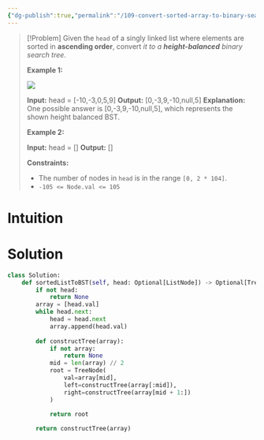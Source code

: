 ```yaml
---
{"dg-publish":true,"permalink":"/109-convert-sorted-array-to-binary-search-tree/","tags":["dAndC","tree","binaryTree","bst","linkedList"]}
---
```



> [!Problem]
> Given the `head` of a singly linked list where elements are sorted in **ascending order**, convert _it to a_ **_height-balanced_** _binary search tree_.
> 
> **Example 1:**
> 
> ![](https://assets.leetcode.com/uploads/2020/08/17/linked.jpg)
> 
> **Input:** head = [-10,-3,0,5,9]
> **Output:** [0,-3,9,-10,null,5]
> **Explanation:** One possible answer is [0,-3,9,-10,null,5], which represents the shown height balanced BST.
> 
> **Example 2:**
> 
> **Input:** head = []
> **Output:** []
> 
> **Constraints:**
> 
> - The number of nodes in `head` is in the range `[0, 2 * 104]`.
> - `-105 <= Node.val <= 105`

# Intuition

# Solution
```python
class Solution:
    def sortedListToBST(self, head: Optional[ListNode]) -> Optional[TreeNode]:
        if not head:
            return None
        array = [head.val]
        while head.next:
            head = head.next
            array.append(head.val)
        
        def constructTree(array):
            if not array:
                return None
            mid = len(array) // 2
            root = TreeNode(
                val=array[mid],
                left=constructTree(array[:mid]),
                right=constructTree(array[mid + 1:])
            )

            return root
        
        return constructTree(array)
```